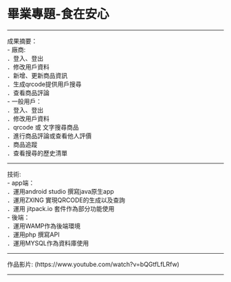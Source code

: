 # 畢業專題-食在安心
<hr>
成果摘要： <br>
- 廠商:<br>
   ．登入、登出<br>
   ．修改用戶資料<br>
   ．新增、更新商品資訊<br>
   ．生成qrcode提供用戶搜尋<br>
   ．查看商品評論<br>
- 一般用戶：<br>
   ．登入、登出<br>
   ．修改用戶資料<br>
   ．qrcode 或 文字搜尋商品<br>
   ．進行商品評論或查看他人評價<br>
   ．商品追蹤<br>
   ．查看搜尋的歷史清單<br>
  
<hr>
技術:<br>
- app端：<br>
   ．運用android studio 撰寫java原生app<br>
   ．運用ZXING 實現QRCODE的生成以及查詢<br>
   ．運用 jitpack.io 套件作為部分功能使用<br>
- 後端：<br>
   ．運用WAMP作為後端環境<br>
   ．運用php 撰寫API<br>
   ．運用MYSQL作為資料庫使用<br>
  
<hr>
作品影片: (https://www.youtube.com/watch?v=bQGtfLfLRfw)
<hr>
